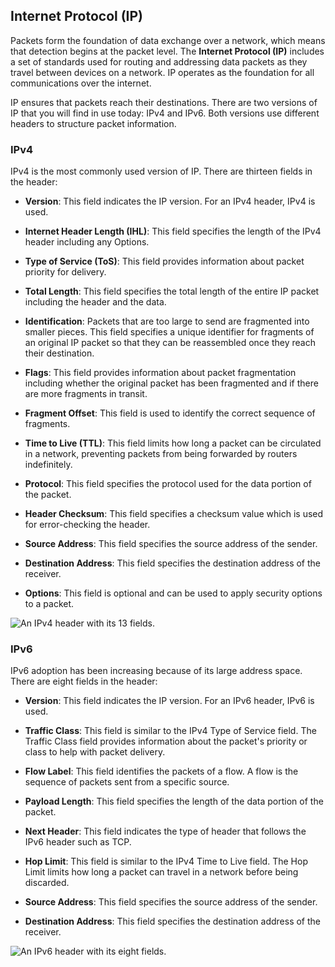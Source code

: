 ## Internet Protocol (IP)

Packets form the foundation of data exchange over a network, which means that detection begins at the packet level. The **Internet Protocol (IP)** includes a set of standards used for routing and addressing data packets as they travel between devices on a network. IP operates as the foundation for all communications over the internet.

IP ensures that packets reach their destinations. There are two versions of IP that you will find in use today: IPv4 and IPv6. Both versions use different headers to structure packet information.

### **IPv4**

IPv4 is the most commonly used version of IP. There are thirteen fields in the header:

- **Version**: This field indicates the IP version. For an IPv4 header, IPv4 is used. 
    
- **Internet Header Length (IHL)**: This field specifies the length of the IPv4 header including any Options.
    
- **Type of Service (ToS)**: This field provides information about packet priority for delivery.
    
- **Total Length**: This field specifies the total length of the entire IP packet including the header and the data.
    
- **Identification**: Packets that are too large to send are fragmented into smaller pieces. This field specifies a unique identifier for fragments of an original IP packet so that they can be reassembled once they reach their destination.
    
- **Flags**: This field provides information about packet fragmentation including whether the original packet has been fragmented and if there are more fragments in transit.
    
- **Fragment Offset**: This field is used to identify the correct sequence of fragments.
    
- **Time to Live (TTL)**: This field limits how long a packet can be circulated in a network, preventing packets from being forwarded by routers indefinitely.
    
- **Protocol**: This field specifies the protocol used for the data portion of the packet.
    
- **Header Checksum**: This field specifies a checksum value which is used for error-checking the header.
    
- **Source Address**: This field specifies the source address of the sender.
    
- **Destination Address**: This field specifies the destination address of the receiver.
    
- **Options**: This field is optional and can be used to apply security options to a packet.
    

![An IPv4 header with its 13 fields.](https://d3c33hcgiwev3.cloudfront.net/imageAssetProxy.v1/jkb0TBrPQSq9YoCeruRfqA_e1ec815e1edd4447a9a51b7f8945ccf1_7Fe1r5PP-rO933_0njaasi_PLYxnCK70uwxT7ZVgtLukfU1L_3B4ppP4aiLOiZ1QNlZCuuLku28h-mpQ5lEnQKly8HIeoDkaEvqkdh4Xbb_U9ba52JscXUcrmQFcluGPBPqNqA1v_gYZwv_JqR4di7niNF2R5uy2JBR0r-QshhE6zOIghv4lUCWa96872A?expiry=1703808000000&hmac=LowL_2qYr4rdrmttMzhi4dvSaZu-BIlOeRDffeBTyYM)

### **IPv6**

IPv6 adoption has been increasing because of its large address space. There are eight fields in the header:

- **Version**: This field indicates the IP version. For an IPv6 header, IPv6 is used.
    
- **Traffic Class**: This field is similar to the IPv4 Type of Service field. The Traffic Class field provides information about the packet's priority or class to help with packet delivery.
    
- **Flow Label**: This field identifies the packets of a flow. A flow is the sequence of packets sent from a specific source. 
    
- **Payload Length**: This field specifies the length of the data portion of the packet.
    
- **Next Header**: This field indicates the type of header that follows the IPv6 header such as TCP.
    
- **Hop Limit**: This field is similar to the IPv4 Time to Live field. The Hop Limit limits how long a packet can travel in a network before being discarded.
    
- **Source Address**: This field specifies the source address of the sender.
    
- **Destination Address**: This field specifies the destination address of the receiver.
    

![An IPv6 header with its eight fields.](https://d3c33hcgiwev3.cloudfront.net/imageAssetProxy.v1/i8ZlXBWcQnKMc9AvaOlTrg_9ae604f634bc4ea3b0bced51911d32f1_XjvmdLkZuzfhKQ0zQ_4RnCZGNxP0FDCtB0i8iwWtu30GL05Ziixkcd3YNSK8ng5tiu3X3XVOypCPywtGP01diUAvVWEkjwGWk7E_4fpFZdntBgohToxkS5cNsyZtqKsRCmssQUmWlH8Xhn2oJKG55Kv0-CUjA8Kj3yhZXTWbjjV4pYcCH9EUwPWpyFnhCQ?expiry=1703808000000&hmac=RikyWA7NkrVnSnKgnW7rZfKc-_FTvOmEBSjHm9y9Yhs)